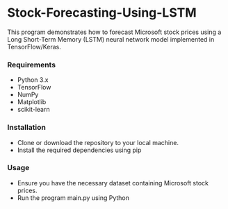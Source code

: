 # Stock-Forecasting-Using-LSTM

This program demonstrates how to forecast Microsoft stock prices using a Long Short-Term Memory (LSTM) neural network model implemented in TensorFlow/Keras.

### Requirements
+ Python 3.x
+ TensorFlow
+ NumPy
+ Matplotlib
+ scikit-learn

### Installation
+ Clone or download the repository to your local machine.
+ Install the required dependencies using pip

### Usage
+ Ensure you have the necessary dataset containing Microsoft stock prices.
+ Run the program main.py using Python
